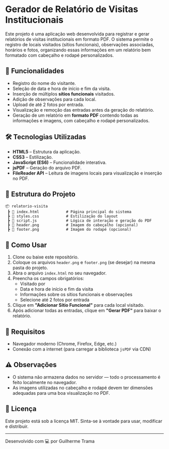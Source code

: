 # Gerador de Relatório de Visitas Institucionais

Este projeto é uma aplicação web desenvolvida para registrar e gerar relatórios de visitas institucionais em formato PDF. O sistema permite o registro de locais visitados (sítios funcionais), observações associadas, horários e fotos, organizando essas informações em um relatório bem formatado com cabeçalho e rodapé personalizados.

## 🧩 Funcionalidades

- Registro do nome do visitante.
- Seleção de data e hora de início e fim da visita.
- Inserção de múltiplos **sítios funcionais** visitados.
- Adição de observações para cada local.
- Upload de até 2 fotos por entrada.
- Visualização e remoção das entradas antes da geração do relatório.
- Geração de um relatório em **formato PDF** contendo todas as informações e imagens, com cabeçalho e rodapé personalizados.

## 🛠️ Tecnologias Utilizadas

- **HTML5** – Estrutura da aplicação.
- **CSS3** – Estilização.
- **JavaScript (ES6)** – Funcionalidade interativa.
- **jsPDF** – Geração do arquivo PDF.
- **FileReader API** – Leitura de imagens locais para visualização e inserção no PDF.

## 📁 Estrutura do Projeto

```
📦 relatorio-visita
 ┣ 📄 index.html            # Página principal do sistema
 ┣ 📄 styles.css            # Estilização do layout
 ┣ 📄 script.js             # Lógica de interação e geração do PDF
 ┣ 📄 header.png            # Imagem do cabeçalho (opcional)
 ┣ 📄 footer.png            # Imagem do rodapé (opcional)
```

## 🚀 Como Usar

1. Clone ou baixe este repositório.
2. Coloque os arquivos `header.png` e `footer.png` (se desejar) na mesma pasta do projeto.
3. Abra o arquivo `index.html` no seu navegador.
4. Preencha os campos obrigatórios:
   - Visitado por
   - Data e hora de início e fim da visita
   - Informações sobre os sítios funcionais e observações
   - Selecione até 2 fotos por entrada
5. Clique em **"Adicionar Sítio Funcional"** para cada local visitado.
6. Após adicionar todas as entradas, clique em **"Gerar PDF"** para baixar o relatório.

## 📌 Requisitos

- Navegador moderno (Chrome, Firefox, Edge, etc.)
- Conexão com a internet (para carregar a biblioteca `jsPDF` via CDN)

## ⚠️ Observações

- O sistema não armazena dados no servidor — todo o processamento é feito localmente no navegador.
- As imagens utilizadas no cabeçalho e rodapé devem ter dimensões adequadas para uma boa visualização no PDF.

## 📄 Licença

Este projeto está sob a licença MIT. Sinta-se à vontade para usar, modificar e distribuir.

---

Desenvolvido com 💻 por Guilherme Trama
